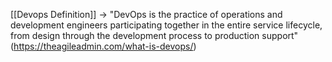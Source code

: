 [[Devops Definition]] -> "DevOps is the practice of operations and development engineers participating together in the entire service lifecycle, from design through the development process to production support" (https://theagileadmin.com/what-is-devops/)